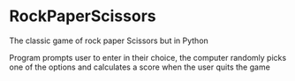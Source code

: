 # RockPaperScissors

The classic game of rock paper Scissors but in Python

Program prompts user to enter in their choice, the computer randomly picks one of the options and calculates a score when the user quits the  game
